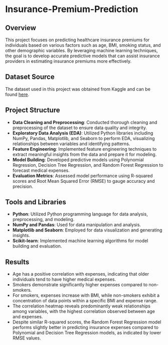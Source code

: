 # Insurance-Premium-Prediction

## Overview
This project focuses on predicting healthcare insurance premiums for individuals based on various factors such as age, BMI, smoking status, and other demographic variables. By leveraging machine learning techniques, the goal is to develop accurate predictive models that can assist insurance providers in estimating insurance premiums more effectively.

## Dataset Source
The dataset used in this project was obtained from Kaggle and can be found [here](https://www.kaggle.com/datasets/noordeen/insurance-premium-prediction).

## Project Structure
- **Data Cleaning and Preprocessing**: Conducted thorough cleaning and preprocessing of the dataset to ensure data quality and integrity.
- **Exploratory Data Analysis (EDA)**: Utilized Python libraries including NumPy, Pandas, Matplotlib, and Seaborn to perform EDA, visualizing relationships between variables and identifying patterns.
- **Feature Engineering**: Implemented feature engineering techniques to extract meaningful insights from the data and prepare it for modeling.
- **Model Building**: Developed predictive models using Polynomial Regression, Decision Tree Regression, and Random Forest Regression to forecast medical expenses.
- **Evaluation Metrics**: Assessed model performance using R-squared scores and Root Mean Squared Error (RMSE) to gauge accuracy and precision.

## Tools and Libraries
- **Python**: Utilized Python programming language for data analysis, preprocessing, and modeling.
- **NumPy and Pandas**: Used for data manipulation and analysis.
- **Matplotlib and Seaborn**: Employed for data visualization and generating insights.
- **Scikit-learn**: Implemented machine learning algorithms for model building and evaluation.

## Results
- Age has a positive correlation with expenses, indicating that older individuals tend to have higher medical expenses.
- Smokers demonstrate significantly higher expenses compared to non-smokers.
- For smokers, expenses increase with BMI, while non-smokers exhibit a concentration of data points within a specific BMI and expense range.
- The correlation heatmap reveals predominantly weak relationships among variables, with the highest correlation observed between age and expenses.
- Despite similar R-squared scores, the Random Forest Regression model performs slightly better in predicting insurance expenses compared to Polynomial and Decision Tree Regression models, as indicated by lower RMSE values.
